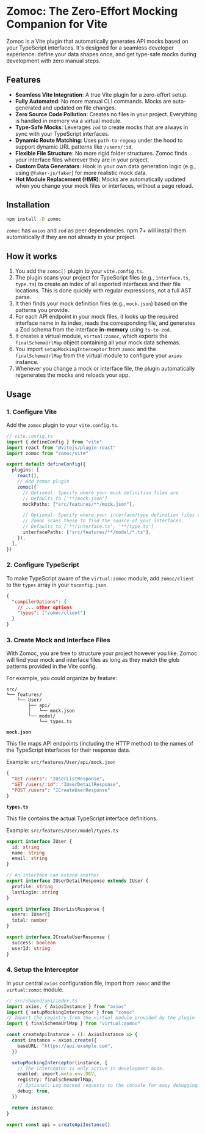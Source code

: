# Zomoc: The Zero-Effort Mocking Companion for Vite

Zomoc is a Vite plugin that automatically generates API mocks based on your TypeScript interfaces. It's designed for a seamless developer experience: define your data shapes once, and get type-safe mocks during development with zero manual steps.

## Features

- **Seamless Vite Integration**: A true Vite plugin for a zero-effort setup.
- **Fully Automated**: No more manual CLI commands. Mocks are auto-generated and updated on file changes.
- **Zero Source Code Pollution**: Creates no files in your project. Everything is handled in memory via a virtual module.
- **Type-Safe Mocks**: Leverages `zod` to create mocks that are always in sync with your TypeScript interfaces.
- **Dynamic Route Matching**: Uses `path-to-regexp` under the hood to support dynamic URL patterns like `/users/:id`.
- **Flexible File Structure**: No more rigid folder structures. Zomoc finds your interface files wherever they are in your project.
- **Custom Data Generators**: Hook in your own data generation logic (e.g., using `@faker-js/faker`) for more realistic mock data.
- **Hot Module Replacement (HMR)**: Mocks are automatically updated when you change your mock files or interfaces, without a page reload.

## Installation

```bash
npm install -D zomoc
```

`zomoc` has `axios` and `zod` as peer dependencies. npm 7+ will install them automatically if they are not already in your project.

## How it works

1.  You add the `zomoc()` plugin to your `vite.config.ts`.
2.  The plugin scans your project for TypeScript files (e.g., `interface.ts`, `type.ts`) to create an index of all exported interfaces and their file locations. This is done quickly with regular expressions, not a full AST parse.
3.  It then finds your mock definition files (e.g., `mock.json`) based on the patterns you provide.
4.  For each API endpoint in your mock files, it looks up the required interface name in its index, reads the corresponding file, and generates a Zod schema from the interface **in-memory** using `ts-to-zod`.
5.  It creates a virtual module, `virtual:zomoc`, which exports the `finalSchemaUrlMap` object containing all your mock data schemas.
6.  You import `setupMockingInterceptor` from `zomoc` and the `finalSchemaUrlMap` from the virtual module to configure your `axios` instance.
7.  Whenever you change a mock or interface file, the plugin automatically regenerates the mocks and reloads your app.

## Usage

### 1. Configure Vite

Add the `zomoc` plugin to your `vite.config.ts`.

```typescript
// vite.config.ts
import { defineConfig } from "vite"
import react from "@vitejs/plugin-react"
import zomoc from "zomoc/vite"

export default defineConfig({
  plugins: [
    react(),
    // Add zomoc plugin
    zomoc({
      // Optional: Specify where your mock definition files are.
      // Defaults to ['**/mock.json']
      mockPaths: ["src/features/**/mock.json"],

      // Optional: Specify where your interface/type definition files are.
      // Zomoc scans these to find the source of your interfaces.
      // Defaults to ['**/interface.ts', '**/type.ts']
      interfacePaths: ["src/features/**/model/*.ts"],
    }),
  ],
})
```

### 2. Configure TypeScript

To make TypeScript aware of the `virtual:zomoc` module, add `zomoc/client` to the `types` array in your `tsconfig.json`.

```json
{
  "compilerOptions": {
    // ... other options
    "types": ["zomoc/client"]
  }
}
```

### 3. Create Mock and Interface Files

With Zomoc, you are free to structure your project however you like. Zomoc will find your mock and interface files as long as they match the glob patterns provided in the Vite config.

For example, you could organize by feature:

```
src/
└── features/
    └── User/
        ├── api/
        │   └── mock.json
        └── model/
            └── types.ts
```

**`mock.json`**

This file maps API endpoints (including the HTTP method) to the names of the TypeScript interfaces for their response data.

Example: `src/features/User/api/mock.json`

```json
{
  "GET /users": "IUserListResponse",
  "GET /users/:id": "IUserDetailResponse",
  "POST /users": "ICreateUserResponse"
}
```

**`types.ts`**

This file contains the actual TypeScript interface definitions.

Example: `src/features/User/model/types.ts`

```typescript
export interface IUser {
  id: string
  name: string
  email: string
}

// An interface can extend another
export interface IUserDetailResponse extends IUser {
  profile: string
  lastLogin: string
}

export interface IUserListResponse {
  users: IUser[]
  total: number
}

export interface ICreateUserResponse {
  success: boolean
  userId: string
}
```

### 4. Setup the Interceptor

In your central `axios` configuration file, import from `zomoc` and the `virtual:zomoc` module.

```typescript
// src/shared/api/index.ts
import axios, { AxiosInstance } from "axios"
import { setupMockingInterceptor } from "zomoc"
// Import the registry from the virtual module provided by the plugin
import { finalSchemaUrlMap } from "virtual:zomoc"

const createApiInstance = (): AxiosInstance => {
  const instance = axios.create({
    baseURL: "https://api.example.com",
  })

  setupMockingInterceptor(instance, {
    // The interceptor is only active in development mode.
    enabled: import.meta.env.DEV,
    registry: finalSchemaUrlMap,
    // Optional: Log mocked requests to the console for easy debugging.
    debug: true,
  })

  return instance
}

export const api = createApiInstance()
```
